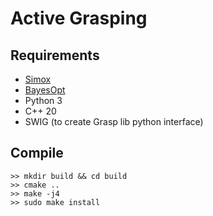 # Active Grasping

## Requirements

* [Simox](https://gitlab.com/Simox/simox)
* [BayesOpt](https://github.com/rmcantin/bayesopt)
* Python 3
* C++ 20
* SWIG (to create Grasp lib python interface)

## Compile

    >> mkdir build && cd build
    >> cmake ..
    >> make -j4
    >> sudo make install
